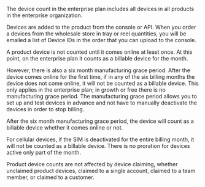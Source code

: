 The device count in the enterprise plan includes all devices in all products in the enterprise organization.

Devices are added to the product from the console or API. When you order a devices from the wholesale store in tray or reel quantities, you will be emailed a list of Device IDs in the order that you can upload to the console.

A product device is not counted until it comes online at least once. At this point, on the enterprise plan it counts as a billable device for the month.

However, there is also a six month manufacturing grace period. After the device comes online for the first time, if in any of the six billing months the device does not come online, it will not be counted as a billable device. This only applies in the enterprise plan; in growth or free there is no manufacturing grace period. The manufacturing grace period allows you to set up and test devices in advance and not have to manually deactivate the devices in order to stop billing.

After the six month manufacturing grace period, the device will count as a billable device whether it comes online or not.

For cellular devices, if the SIM is deactivated for the entire billing month, it will not be counted as a billable device. There is no proration for devices active only part of the month.

Product device counts are not affected by device claiming, whether unclaimed product devices, claimed to a single account, claimed to a team member, or claimed to a customer.
